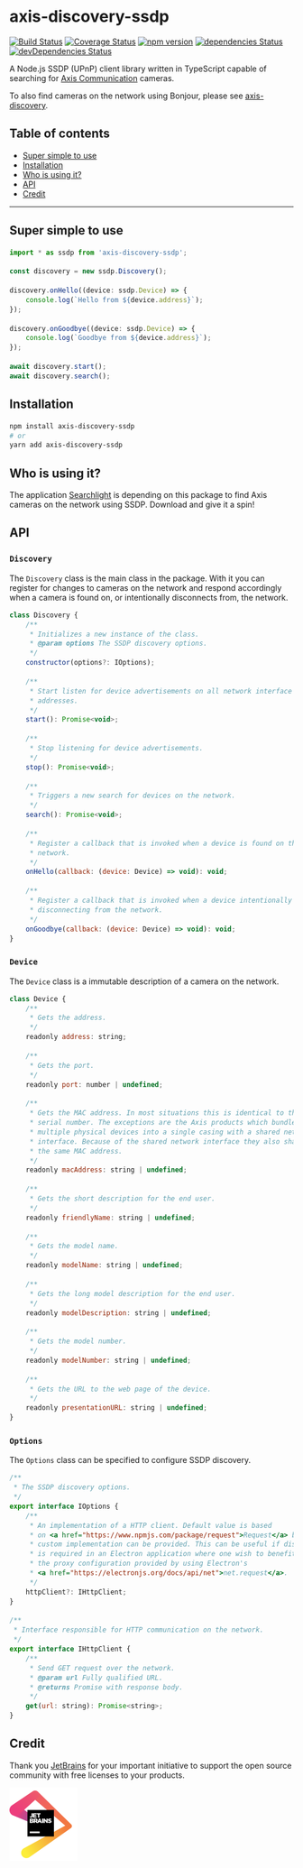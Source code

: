 # axis-discovery-ssdp

[![Build Status](https://travis-ci.org/FantasticFiasco/axis-discovery-ssdp.svg?branch=master)](https://travis-ci.org/FantasticFiasco/axis-discovery-ssdp)
[![Coverage Status](https://coveralls.io/repos/github/FantasticFiasco/axis-discovery-ssdp/badge.svg)](https://coveralls.io/github/FantasticFiasco/axis-discovery-ssdp)
[![npm version](https://img.shields.io/npm/v/axis-discovery-ssdp.svg)](https://www.npmjs.com/package/axis-discovery-ssdp)
[![dependencies Status](https://david-dm.org/FantasticFiasco/axis-discovery-ssdp/status.svg)](https://david-dm.org/FantasticFiasco/axis-discovery-ssdp)
[![devDependencies Status](https://david-dm.org/FantasticFiasco/axis-discovery-ssdp/dev-status.svg)](https://david-dm.org/FantasticFiasco/axis-discovery-ssdp?type=dev)

A Node.js SSDP (UPnP) client library written in TypeScript capable of searching for [Axis Communication](http://www.axis.com) cameras.

To also find cameras on the network using Bonjour, please see [axis-discovery](https://github.com/FantasticFiasco/axis-discovery).

## Table of contents

- [Super simple to use](#super-simple-to-use)
- [Installation](#installation)
- [Who is using it?](#who-is-using-it)
- [API](#api)
- [Credit](#credit)

---

## Super simple to use

```javascript
import * as ssdp from 'axis-discovery-ssdp';

const discovery = new ssdp.Discovery();

discovery.onHello((device: ssdp.Device) => {
    console.log(`Hello from ${device.address}`);
});

discovery.onGoodbye((device: ssdp.Device) => {
    console.log(`Goodbye from ${device.address}`);
});

await discovery.start();
await discovery.search();
```

## Installation

```sh
npm install axis-discovery-ssdp
# or
yarn add axis-discovery-ssdp
```

## Who is using it?

The application [Searchlight](https://fantasticfiasco.github.io/searchlight/) is depending on this package to find Axis cameras on the network using SSDP. Download and give it a spin!

## API

### `Discovery`

The `Discovery` class is the main class in the package. With it you can register for changes to cameras on the network and respond accordingly when a camera is found on, or intentionally disconnects from, the network.

```javascript
class Discovery {
    /**
     * Initializes a new instance of the class.
     * @param options The SSDP discovery options.
     */
    constructor(options?: IOptions);

    /**
     * Start listen for device advertisements on all network interface
     * addresses.
     */
    start(): Promise<void>;

    /**
     * Stop listening for device advertisements.
     */
    stop(): Promise<void>;

    /**
     * Triggers a new search for devices on the network.
     */
    search(): Promise<void>;

    /**
     * Register a callback that is invoked when a device is found on the
     * network.
     */
    onHello(callback: (device: Device) => void): void;

    /**
     * Register a callback that is invoked when a device intentionally is
     * disconnecting from the network.
     */
    onGoodbye(callback: (device: Device) => void): void;
}
```

### `Device`

The `Device` class is a immutable description of a camera on the network.

```javascript
class Device {
    /**
     * Gets the address.
     */
    readonly address: string;

    /**
     * Gets the port.
     */
    readonly port: number | undefined;

    /**
     * Gets the MAC address. In most situations this is identical to the
     * serial number. The exceptions are the Axis products which bundle
     * multiple physical devices into a single casing with a shared network
     * interface. Because of the shared network interface they also share
     * the same MAC address.
     */
    readonly macAddress: string | undefined;

    /**
     * Gets the short description for the end user.
     */
    readonly friendlyName: string | undefined;

    /**
     * Gets the model name.
     */
    readonly modelName: string | undefined;

    /**
     * Gets the long model description for the end user.
     */
    readonly modelDescription: string | undefined;

    /**
     * Gets the model number.
     */
    readonly modelNumber: string | undefined;

    /**
     * Gets the URL to the web page of the device.
     */
    readonly presentationURL: string | undefined;
}
```

### `Options`

The `Options` class can be specified to configure SSDP discovery.

```javascript
/**
 * The SSDP discovery options.
 */
export interface IOptions {
    /**
     * An implementation of a HTTP client. Default value is based
     * on <a href="https://www.npmjs.com/package/request">Request</a> but a
     * custom implementation can be provided. This can be useful if discovery
     * is required in an Electron application where one wish to benefit from
     * the proxy configuration provided by using Electron's
     * <a href="https://electronjs.org/docs/api/net">net.request</a>.
     */
    httpClient?: IHttpClient;
}

/**
 * Interface responsible for HTTP communication on the network.
 */
export interface IHttpClient {
    /**
     * Send GET request over the network.
     * @param url Fully qualified URL.
     * @returns Promise with response body.
     */
    get(url: string): Promise<string>;
}
```

## Credit

Thank you [JetBrains](https://www.jetbrains.com/) for your important initiative to support the open source community with free licenses to your products.

![JetBrains](./design/jetbrains.png)
